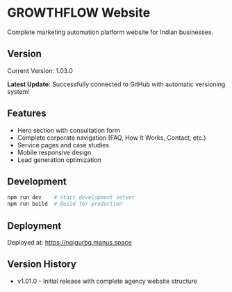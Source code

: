 # GROWTHFLOW Website

Complete marketing automation platform website for Indian businesses.

## Version
Current Version: 1.03.0

**Latest Update:** Successfully connected to GitHub with automatic versioning system!

## Features
- Hero section with consultation form
- Complete corporate navigation (FAQ, How It Works, Contact, etc.)
- Service pages and case studies
- Mobile responsive design
- Lead generation optimization

## Development
```bash
npm run dev    # Start development server
npm run build  # Build for production
```

## Deployment
Deployed at: https://nqigurbq.manus.space

## Version History
- v1.01.0 - Initial release with complete agency website structure


